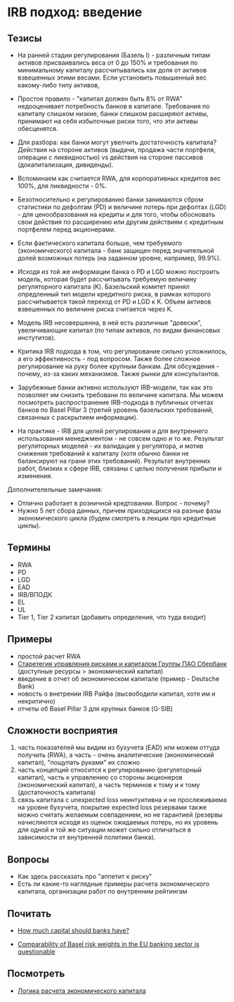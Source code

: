 # IRB подход: введение

## Тезисы

- На ранней стадии регулирования (Базель I) - различным типам активов присваивались веса от 0 до 150% и
  требования по минимальному капиталу рассчитывались как доля от активов взвешенных этими весами. Если
  установить повышенный вес какому-либо типу активов, 

- Простое правило - "капитал должен быть 8% от RWA" недооценивает потребность банков в капитале.
  Требования по капиталу слишком низкие, банки слишком расширяют активы, принимают на себя избыточные 
  риски того, что эти активы обесценятся.

- Для разбора: как банки могут увелчить достаточность капитала? Действия на стороне активов 
  (выдачи, продажа части портфеля, операции с ликвидностью) vs действия на стороне пассивов 
  (докапитализация, дивиденды).

- Вспоминаем как считается RWA, для корпоративных кредитов вес 100%, для ликвидности - 0%.

- Безотносительно к регулированию банки занимаются сбром статистики по дефолтам (PD) и величине потерь 
  при дефолтах (LGD) - для ценообразования на кредиты и для того, чтобы обосновать свои действия по 
  расширению или другим действиям с кредитным портфелем перед акционерами. 

- Если фактического капитала больше, чем требуемого (экономического) капитала - банк защищен перед значительной 
  долей возможных потерь (на заданном уровне, например, 99.9%). 

- Исходя из той же информации банка о PD и LGD можно построить модель, которая будет рассчитывать требуемую величину 
  регуляторного капитала (K). Базельский комитет принял опредленный тип модели кредитного риска, в рамках которого 
  рассчитывается такой переход от PD и LGD к K. Объем активов взвешенных по величине риска считается через K.

- Модель IRB несовершенна, в ней есть различные "довески", увеличивающие капитал (по типам активов, по видам финансовых   
  инстутитов). 

- Критика IRB подхода в том, что регулирование сильно усложнилось, а его эффективность - под вопросом.
  Также более сложное регулирование на руку более крупным банкам. Для обсуждения - почему, из-за каких механизмов.
  Также рынки для консультантов.

- Зарубежные банки активно используют IRB-модели, так как это позволяет им снизить требовани по величине
  капитала. Мы можем посмотреть распространение IRB-подхода в публичных отчетах банков по Basel Pillar 3
  (третий уровень базельских требований, связанных с раскрытием информации).

- На практике - IRB для целей регулирования и для внутреннего использования менеджментом - не совсем одно и то же.
  Результат регуляторных моделей - их валидация у регулятора, и мотив снижения требований к капиталу (хотя обычно банки 
  не балансируют на грани этих требований). Результат внутренних работ, близких к сфере IRB, связаны с целью получения прибыли
  и изменения. 


Дополнителельные замечания:

- Отлично работает в розничной кредтовании. Вопрос - почему?
- Нужно 5 лет сбора данных, причем приходящихся на разные фазы экономического цикла (будем смотреть в лекции про кредитные циклы).  


## Термины

- RWA
- PD
- LGD
- EAD
- IRB/ВПОДК
- EL
- UL
- Tier 1, Tier 2 капитал (добавить определения, что туда входит)

## Примеры

- простой расчет RWA
- [Старетегия управления рисками и капиталом Группы ПАО Сбербанк](https://www.sberbank.com/common/img/uploaded/files/pdf/normative_docs/group_risk-and-capital-strategy_rus.pdf) (доступные ресурсы > экономический капитал)
- введение в отчет об экономическом капитале (пример - Deutsche Bank)
- новость о внетрении IRB Райфа (высвободили капитал, хотя им и некритично)
- отчеты об Basel Pillar 3 для крупных банков (G-SIB)

## Сложности восприятия

1. часть показателей мы видим из бухучета (EAD) или можем оттуда получить (RWA), а часть - очень аналитические (экономический 
  капитал), "пощупать руками" их сложно
2. часть концепций относится к регулированию (регуляторный капитал), часть к управлению со стороны акционеров (экономический 
  капитал), а часть терминов к тому и к тому (достаточность капитала)
3. связь капитала с unexpected loss неинтуитивна и не прослеживаема на уровне бухучета, покрытие expected loss резервами 
  также можно считать желаемым совпадением, но не гарантией (резервы начисляются исходя из оценок ожидаемых потерь,
  но их уровень для одной и той же ситуации может сильно отличаться в зависимости от внутренней политики банка).

## Вопросы

- Как здесь рассказать про "аппетит к риску"
- Есть ли какие-то наглядные примеры расчета экономического капитала, организации работ по внутренним рейтингам


## Почитать

- [How much capital should banks have?](https:/voxeu.org/article/how-much-capital-should-banks-have)

- [Comparability of Basel risk weights in the EU banking sector is questionable ](https://voxeu.org/article/bank-risk-weights-under-basel-are-not-comparable)


## Посмотреть

- [Логика расчета экономического капитала](https://ru.coursera.org/lecture/osnovy-risk-menedzhmenta-v-banke/komponient-2-loghika-raschieta-ekonomichieskogho-kapitala-SRc2H)